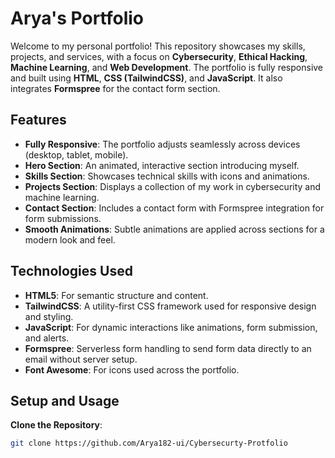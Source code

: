 # Arya's Portfolio

Welcome to my personal portfolio! This repository showcases my skills, projects, and services, with a focus on **Cybersecurity**, **Ethical Hacking**, **Machine Learning**, and **Web Development**. The portfolio is fully responsive and built using **HTML**, **CSS (TailwindCSS)**, and **JavaScript**. It also integrates **Formspree** for the contact form section.

## Features

- **Fully Responsive**: The portfolio adjusts seamlessly across devices (desktop, tablet, mobile).
- **Hero Section**: An animated, interactive section introducing myself.
- **Skills Section**: Showcases technical skills with icons and animations.
- **Projects Section**: Displays a collection of my work in cybersecurity and machine learning.
- **Contact Section**: Includes a contact form with Formspree integration for form submissions.
- **Smooth Animations**: Subtle animations are applied across sections for a modern look and feel.

## Technologies Used

- **HTML5**: For semantic structure and content.
- **TailwindCSS**: A utility-first CSS framework used for responsive design and styling.
- **JavaScript**: For dynamic interactions like animations, form submission, and alerts.
- **Formspree**: Serverless form handling to send form data directly to an email without server setup.
- **Font Awesome**: For icons used across the portfolio.

## Setup and Usage

**Clone the Repository**:

   ```bash
   git clone https://github.com/Arya182-ui/Cybersecurty-Protfolio
   ```

   
